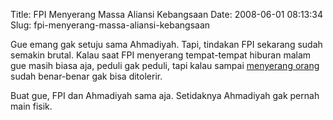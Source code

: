 Title: FPI Menyerang Massa Aliansi Kebangsaan
Date: 2008-06-01 08:13:34
Slug: fpi-menyerang-massa-aliansi-kebangsaan

Gue emang gak setuju sama Ahmadiyah. Tapi, tindakan FPI sekarang sudah semakin brutal. Kalau saat FPI menyerang tempat-tempat hiburan malam gue masih biasa aja, peduli gak peduli, tapi kalau sampai [menyerang orang](http://www.liputan6.com/ibukota/?id=160208) sudah benar-benar gak bisa ditolerir.

Buat gue, FPI dan Ahmadiyah sama aja. Setidaknya Ahmadiyah gak pernah main fisik.